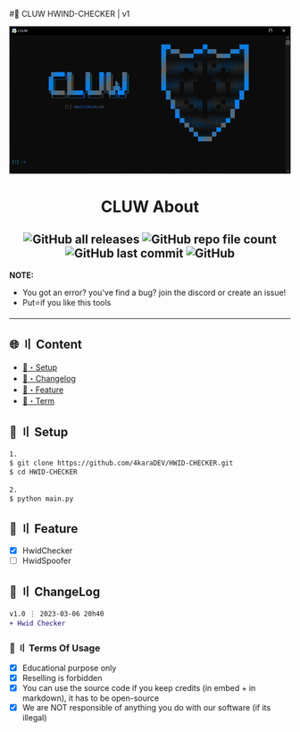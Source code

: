#🧰 CLUW HWIND-CHECKER | v1

![](https://github.com/4karaDEV/HWID-CHECKER/blob/main/assets/def.PNG)

<h1 align="center">
 CLUW About
</h1>

<h2 align="center">
 <img alt="GitHub all releases" src="https://img.shields.io/github/downloads/4karaDEV/HWID-CHECKER/total"> <img alt="GitHub repo file count" src="https://img.shields.io/github/directory-file-count/4karaDEV/HWID-CHECKER"> <img alt="GitHub last commit" src="https://img.shields.io/github/last-commit/4karaDEV/HWID-CHECKER"> <img alt="GitHub" src="https://img.shields.io/github/license/4karaDEV/HWID-CHECKER">
</h2>

**NOTE:** 
- You got an error? you've find a bug? join the discord or create an issue!
- Put⭐if you like this tools
---

## <a id="content"></a>🌐 〢 Content

- [🔌・Setup](#setup)
- [📝・Changelog](#changelog)
- [📑・Feature](#feature)
- [💼・Term](#terms)

## <a id="setup"></a>🔌 〢 Setup
```
1.
$ git clone https://github.com/4karaDEV/HWID-CHECKER.git
$ cd HWID-CHECKER

2.
$ python main.py
```

## <a id="feature"></a>📑 〢 Feature
- [x] HwidChecker
- [ ] HwidSpoofer

## <a id="changelog"></a>💭 〢 ChangeLog

```diff
v1.0 ⋮ 2023-03-06 20h40
+ Hwid Checker

```

### <a id="terms"></a>💼 〢 Terms Of Usage

- [x] Educational purpose only
- [x] Reselling is forbidden
- [x] You can use the source code if you keep credits (in embed + in markdown), it has to be open-source
- [x] We are NOT responsible of anything you do with our software (if its illegal)
